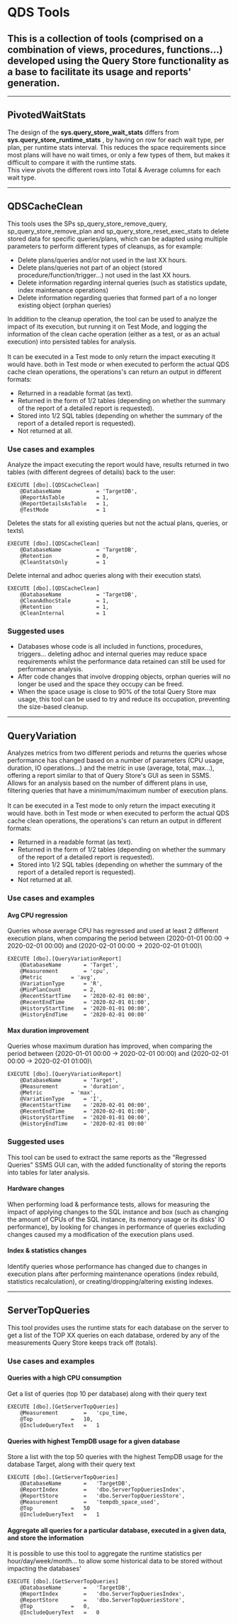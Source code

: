 # QDS Tools
This is a collection of tools (comprised on a combination of views, procedures, functions...) developed using the Query Store functionality as a base to facilitate its usage and reports' generation.
---

---
## PivotedWaitStats
The design of the <b>sys.query_store_wait_stats</b> differs from <b> sys.query_store_runtime_stats</b> , by having on row for each wait type, per plan, per runtime stats interval. This reduces the space requirements since most plans will have no wait times, or only a few types of them, but makes it difficult to compare it with the runtime stats.\
This view pivots the different rows into Total & Average columns for each wait type.

---
## QDSCacheClean
This tools uses the SPs sp_query_store_remove_query, sp_query_store_remove_plan and sp_query_store_reset_exec_stats to delete stored data for specific queries/plans, which can be adapted using multiple parameters to perform different types of cleanups, as for example:

- Delete plans/queries and/or not used in the last XX hours.
- Delete plans/queries not part of an object (stored procedure/function/trigger...) not used in the last XX hours.
- Delete information regarding internal queries (such as statistics update, index maintenance operations)
- Delete information regarding queries that formed part of a no longer existing object (orphan queries)

In addition to the cleanup operation, the tool can be used to analyze the impact of its execution, but running it on Test Mode, and logging the information of the clean cache operation (either as a test, or as an actual execution) into persisted tables for analysis.\
\
It can be executed in a Test mode to only return the impact executing it would have. both in Test mode or when executed to perform the actual QDS cache clean operations, the operations's can return an output in different formats:
- Returned in a readable format (as text).
- Returned in the form of 1/2 tables (depending on whether the summary of the report of a detailed report is requested).
- Stored into 1/2 SQL tables (depending on whether the summary of the report of a detailed report is requested).
- Not returned at all.

### Use cases and examples
Analyze the impact executing the report would have, results returned in two tables (with different degrees of details) back to the user:
```
EXECUTE [dbo].[QDSCacheClean]
	@DatabaseName 			= 'TargetDB',
	@ReportAsTable 			= 1,
	@ReportDetailsAsTable 	= 1,
	@TestMode				= 1
```

Deletes the stats for all existing queries but not the actual plans, queries, or texts\
```
EXECUTE [dbo].[QDSCacheClean]
	@DatabaseName 			= 'TargetDB',
	@Retention 				= 0,
	@CleanStatsOnly			= 1
```

Delete internal and adhoc queries along with their execution stats\
```
EXECUTE [dbo].[QDSCacheClean]
	@DatabaseName			= 'TargetDB',
	@CleanAdhocStale 		= 1,
	@Retention				= 1,
	@CleanInternal			= 1
```

### Suggested uses
- Databases whose code is all included in functions, procedures, triggers... deleting adhoc and internal queries may reduce space requirements whilst the performance data retained can still be used for performance analysis.
- After code changes that involve dropping objects, orphan queries will no longer be used and the space they occupy can be freed.
- When the space usage is close to 90% of the total Query Store max usage, this tool can be used to try and reduce its occupation, preventing the size-based cleanup.

---

## QueryVariation
Analyzes metrics from two different periods and returns the queries whose performance has changed based on a number of parameters (CPU usage, duration, IO operations...) and the metric in use (average, total, max...), offering a report similar to that of Query Store's GUI as seen in SSMS.\
Allows for an analysis based on the number of different plans in use, filtering queries that have a minimum/maximum number of execution plans.\
\
It can be executed in a Test mode to only return the impact executing it would have. both in Test mode or when executed to perform the actual QDS cache clean operations, the operations's can return an output in different formats:
- Returned in a readable format (as text).
- Returned in the form of 1/2 tables (depending on whether the summary of the report of a detailed report is requested).
- Stored into 1/2 SQL tables (depending on whether the summary of the report of a detailed report is requested).
- Not returned at all.

### Use cases and examples
#### Avg CPU regression
Queries whose average CPU has regressed and used at least 2 different execution plans, when comparing the period between (2020-01-01 00:00 -> 2020-02-01 00:00) and (2020-02-01 00:00 -> 2020-02-01 01:00)\
``` 
EXECUTE [dbo].[QueryVariationReport]
	@DatabaseName		= 'Target',
	@Measurement		= 'cpu',
	@Metric			= 'avg',
	@VariationType		= 'R',
	@MinPlanCount		= 2,
	@RecentStartTime	= '2020-02-01 00:00',
	@RecentEndTime		= '2020-02-01 01:00',
	@HistoryStartTime	= '2020-01-01 00:00',
	@HistoryEndTime		= '2020-02-01 00:00'
```

#### Max duration improvement
Queries whose maximum duration has improved, when comparing the period between (2020-01-01 00:00 -> 2020-02-01 00:00) and (2020-02-01 00:00 -> 2020-02-01 01:00)\
```
EXECUTE [dbo].[QueryVariationReport]
	@DatabaseName		= 'Target',
	@Measurement		= 'duration',
	@Metric			= 'max',
	@VariationType		= 'I',
	@RecentStartTime	= '2020-02-01 00:00',
	@RecentEndTime		= '2020-02-01 01:00',
	@HistoryStartTime	= '2020-01-01 00:00',
	@HistoryEndTime		= '2020-02-01 00:00'
```


### Suggested uses
This tool can be used to extract the same reports as the "Regressed Queries" SSMS GUI can, with the added functionality of storing the reports into tables for later analysis.
#### Hardware changes
When performing load & performance tests, allows for measuring the impact of applying changes to the SQL instance and box (such as changing the amount of CPUs of the SQL instance, its memory usage or its disks' IO performance), by looking for changes in performance of queries excluding changes caused my a modification of the execution plans used.
#### Index & statistics changes
Identify queries whose performance has changed due to changes in execution plans after performing maintenance operations (index rebuild, statistics recalculation), or creating/dropping/altering existing indexes.

---

## ServerTopQueries
This tool provides uses the runtime stats for each database on the server to get a list of the TOP XX queries on each database, ordered by any of the measurements Query Store keeps track off (totals).
### Use cases and examples
#### Queries with a high CPU consumption
Get a list of queries (top 10 per database) along with their query text
```
EXECUTE [dbo].[GetServerTopQueries]
	@Measurement 		= 	'cpu_time,
	@Top 			= 	10,
	@IncludeQueryText 	= 	1
```
#### Queries with highest TempDB usage for a given database
Store a list with the top 50 queries with the highest TempDB usage for the database Target, along with their query text
```
EXECUTE [dbo].[GetServerTopQueries]
	@DatabaseName		=	'TargetDB',
	@ReportIndex		=	'dbo.ServerTopQueriesIndex',
	@ReportStore		=	'dbo.ServerTopQueriesStore',
	@Measurement 		= 	'tempdb_space_used',
	@Top 			= 	50
	@IncludeQueryText 	= 	1
```
#### Aggregate all queries for a particular database, executed in a given data, and store the information
It is possible to use this tool to aggregate the runtime statistics per hour/day/week/month... to allow some historical data to be stored without impacting the databases' 
```
EXECUTE [dbo].[GetServerTopQueries]
	@DatabaseName		=	'TargetDB',
	@ReportIndex		=	'dbo.ServerTopQueriesIndex',
	@ReportStore		=	'dbo.ServerTopQueriesStore',
	@Top 			= 	0,
	@IncludeQueryText 	= 	0
```